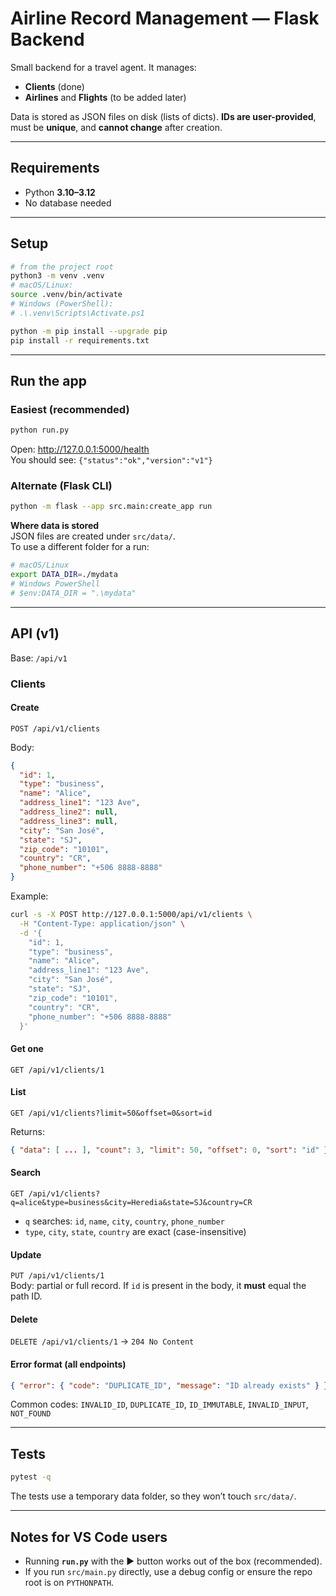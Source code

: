 # Airline Record Management — Flask Backend

Small backend for a travel agent. It manages:
- **Clients** (done)
- **Airlines** and **Flights** (to be added later)

Data is stored as JSON files on disk (lists of dicts). **IDs are user-provided**, must be **unique**, and **cannot change** after creation.

---

## Requirements
- Python **3.10–3.12**
- No database needed

---

## Setup

```bash
# from the project root
python3 -m venv .venv
# macOS/Linux:
source .venv/bin/activate
# Windows (PowerShell):
# .\.venv\Scripts\Activate.ps1

python -m pip install --upgrade pip
pip install -r requirements.txt
```

---

## Run the app

### Easiest (recommended)
```bash
python run.py
```
Open: http://127.0.0.1:5000/health  
You should see: `{"status":"ok","version":"v1"}`

### Alternate (Flask CLI)
```bash
python -m flask --app src.main:create_app run
```

**Where data is stored**  
JSON files are created under `src/data/`.  
To use a different folder for a run:

```bash
# macOS/Linux
export DATA_DIR=./mydata
# Windows PowerShell
# $env:DATA_DIR = ".\mydata"
```

---

## API (v1)

Base: `/api/v1`

### Clients

#### Create
`POST /api/v1/clients`

Body:
```json
{
  "id": 1,
  "type": "business",
  "name": "Alice",
  "address_line1": "123 Ave",
  "address_line2": null,
  "address_line3": null,
  "city": "San José",
  "state": "SJ",
  "zip_code": "10101",
  "country": "CR",
  "phone_number": "+506 8888-8888"
}
```

Example:
```bash
curl -s -X POST http://127.0.0.1:5000/api/v1/clients \
  -H "Content-Type: application/json" \
  -d '{
    "id": 1,
    "type": "business",
    "name": "Alice",
    "address_line1": "123 Ave",
    "city": "San José",
    "state": "SJ",
    "zip_code": "10101",
    "country": "CR",
    "phone_number": "+506 8888-8888"
  }'
```

#### Get one
`GET /api/v1/clients/1`

#### List
`GET /api/v1/clients?limit=50&offset=0&sort=id`

Returns:
```json
{ "data": [ ... ], "count": 3, "limit": 50, "offset": 0, "sort": "id" }
```

#### Search
`GET /api/v1/clients?q=alice&type=business&city=Heredia&state=SJ&country=CR`

- `q` searches: `id`, `name`, `city`, `country`, `phone_number`
- `type`, `city`, `state`, `country` are exact (case-insensitive)

#### Update
`PUT /api/v1/clients/1`  
Body: partial or full record. If `id` is present in the body, it **must** equal the path ID.

#### Delete
`DELETE /api/v1/clients/1` → `204 No Content`

#### Error format (all endpoints)
```json
{ "error": { "code": "DUPLICATE_ID", "message": "ID already exists" } }
```
Common codes: `INVALID_ID`, `DUPLICATE_ID`, `ID_IMMUTABLE`, `INVALID_INPUT`, `NOT_FOUND`

---

## Tests

```bash
pytest -q
```

The tests use a temporary data folder, so they won’t touch `src/data/`.

---

## Notes for VS Code users
- Running **`run.py`** with the ▶ button works out of the box (recommended).
- If you run `src/main.py` directly, use a debug config or ensure the repo root is on `PYTHONPATH`.